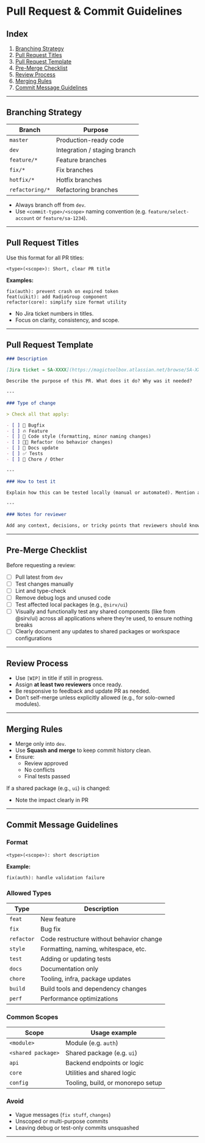 # Pull Request & Commit Guidelines

## Index

1. [Branching Strategy](#branching-strategy)
2. [Pull Request Titles](#pull-request-titles)
3. [Pull Request Template](#pull-request-template)
4. [Pre-Merge Checklist](#pre-merge-checklist)
5. [Review Process](#review-process)
6. [Merging Rules](#merging-rules)
7. [Commit Message Guidelines](#commit-message-guidelines)

---

## Branching Strategy

| Branch          | Purpose                      |
|-----------------|------------------------------|
| `master`        | Production-ready code        |
| `dev`           | Integration / staging branch |
| `feature/*`     | Feature branches             |
| `fix/*`         | Fix branches                 |
| `hotfix/*`      | Hotfix branches              |
| `refactoring/*` | Refactoring branches         |

- Always branch off from `dev`.
- Use `<commit-type>/<scope>` naming convention (e.g. `feature/select-account` or `feature/sa-1234`).

---

## Pull Request Titles

Use this format for all PR titles:

```
<type>(<scope>): Short, clear PR title
```

**Examples:**
```
fix(auth): prevent crash on expired token
feat(uikit): add RadioGroup component
refactor(core): simplify size format utility
```

- No Jira ticket numbers in titles.
- Focus on clarity, consistency, and scope.

---

## Pull Request Template

```md
### Description

[Jira ticket → SA-XXXX](https://magictoolbox.atlassian.net/browse/SA-XXXX)

Describe the purpose of this PR. What does it do? Why was it needed?

---

### Type of change

> Check all that apply:

- [ ] 🐛 Bugfix  
- [ ] 🔥 Feature  
- [ ] 🎨 Code style (formatting, minor naming changes)  
- [ ] 🧑‍💻 Refactor (no behavior changes)  
- [ ] 📝 Docs update  
- [ ] ✅ Tests  
- [ ] 🔭 Chore / Other  

---

### How to test it

Explain how this can be tested locally (manual or automated). Mention any specific packages or affected areas of the app.

---

### Notes for reviewer

Add any context, decisions, or tricky points that reviewers should know.
```
---

## Pre-Merge Checklist

Before requesting a review:

- [ ] Pull latest from `dev`
- [ ] Test changes manually
- [ ] Lint and type-check
- [ ] Remove debug logs and unused code
- [ ] Test affected local packages (e.g., `@sirv/ui`)
- [ ] Visually and functionally test any shared components (like from @sirv/ui) across all applications where they're used, to ensure nothing breaks
- [ ] Clearly document any updates to shared packages or workspace configurations

---

## Review Process

- Use `[WIP]` in title if still in progress.
- Assign **at least two reviewers** once ready.
- Be responsive to feedback and update PR as needed.
- Don’t self-merge unless explicitly allowed (e.g., for solo-owned modules).

---

## Merging Rules

- Merge only into `dev`.
- Use **Squash and merge** to keep commit history clean.
- Ensure:
  - Review approved
  - No conflicts
  - Final tests passed

If a shared package (e.g., `ui`) is changed:
- Note the impact clearly in PR

---

## Commit Message Guidelines

### Format

```
<type>(<scope>): short description
```

**Example:**
```
fix(auth): handle validation failure
```

### Allowed Types

| Type        | Description                              |
|-------------|------------------------------------------|
| `feat`      | New feature                              |
| `fix`       | Bug fix                                  |
| `refactor`  | Code restructure without behavior change |
| `style`     | Formatting, naming, whitespace, etc.     |
| `test`      | Adding or updating tests                 |
| `docs`      | Documentation only                       |
| `chore`     | Tooling, infra, package updates          |
| `build`     | Build tools and dependency changes       |
| `perf`      | Performance optimizations                |

### Common Scopes

| Scope              | Usage example                     |
|--------------------|-----------------------------------|
| `<module>`         | Module (e.g. `auth`)              |
| `<shared package>` | Shared package (e.g. `ui`)        |
| `api`              | Backend endpoints or logic        |
| `core`             | Utilities and shared logic        |
| `config`           | Tooling, build, or monorepo setup |

### Avoid

- Vague messages (`fix stuff`, `changes`)
- Unscoped or multi-purpose commits
- Leaving debug or test-only commits unsquashed

---
